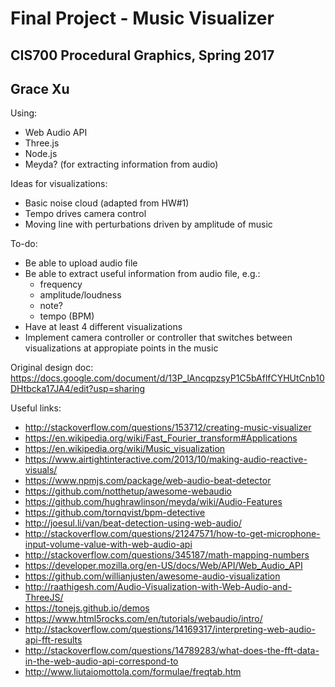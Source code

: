 # Final Project - Music Visualizer
## CIS700 Procedural Graphics, Spring 2017
## Grace Xu 

Using:
- Web Audio API
- Three.js
- Node.js 
- Meyda? (for extracting information from audio)

Ideas for visualizations: 
- Basic noise cloud (adapted from HW#1)
- Tempo drives camera control 
- Moving line with perturbations driven by amplitude of music

To-do:
- Be able to upload audio file
- Be able to extract useful information from audio file, e.g.:
	- frequency
	- amplitude/loudness
	- note?
	- tempo (BPM)
- Have at least 4 different visualizations
- Implement camera controller or controller that switches between visualizations at appropiate points in the music

Original design doc: https://docs.google.com/document/d/13P_lAncqpzsyP1C5bAflfCYHUtCnb10DHtbcka17JA4/edit?usp=sharing

Useful links: 
- http://stackoverflow.com/questions/153712/creating-music-visualizer
- https://en.wikipedia.org/wiki/Fast_Fourier_transform#Applications
- https://en.wikipedia.org/wiki/Music_visualization
- https://www.airtightinteractive.com/2013/10/making-audio-reactive-visuals/
- https://www.npmjs.com/package/web-audio-beat-detector
- https://github.com/notthetup/awesome-webaudio
- https://github.com/hughrawlinson/meyda/wiki/Audio-Features
- https://github.com/tornqvist/bpm-detective
- http://joesul.li/van/beat-detection-using-web-audio/
- http://stackoverflow.com/questions/21247571/how-to-get-microphone-input-volume-value-with-web-audio-api
- http://stackoverflow.com/questions/345187/math-mapping-numbers
- https://developer.mozilla.org/en-US/docs/Web/API/Web_Audio_API
- https://github.com/willianjusten/awesome-audio-visualization
- http://raathigesh.com/Audio-Visualization-with-Web-Audio-and-ThreeJS/
- https://tonejs.github.io/demos
- https://www.html5rocks.com/en/tutorials/webaudio/intro/
- http://stackoverflow.com/questions/14169317/interpreting-web-audio-api-fft-results
- http://stackoverflow.com/questions/14789283/what-does-the-fft-data-in-the-web-audio-api-correspond-to
- http://www.liutaiomottola.com/formulae/freqtab.htm